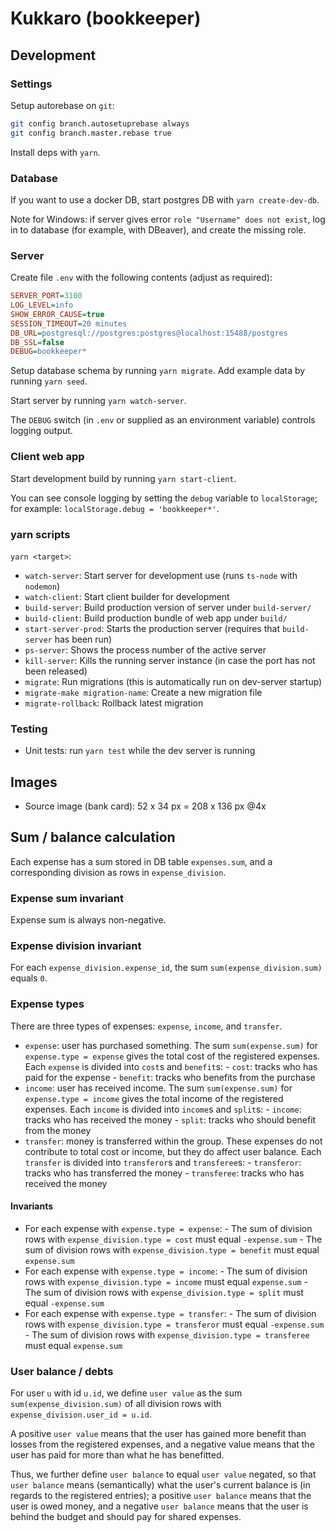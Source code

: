 # Kukkaro (bookkeeper)

## Development

### Settings

Setup autorebase on `git`:

```sh
git config branch.autosetuprebase always
git config branch.master.rebase true
```

Install deps with `yarn`.

### Database

If you want to use a docker DB, start postgres DB with `yarn create-dev-db`.

Note for Windows: if server gives error `role "Username" does not exist`, 
log in to database (for example, with DBeaver), and create the missing role.

### Server

Create file `.env` with the following contents (adjust as required):

```ini
SERVER_PORT=3100
LOG_LEVEL=info
SHOW_ERROR_CAUSE=true
SESSION_TIMEOUT=20 minutes
DB_URL=postgresql://postgres:postgres@localhost:15488/postgres
DB_SSL=false
DEBUG=bookkeeper*
```

Setup database schema by running `yarn migrate`.
Add example data by running `yarn seed`.

Start server by running `yarn watch-server`.

The `DEBUG` switch (in `.env` or supplied as an environment variable) controls logging output.

### Client web app

Start development build by running `yarn start-client`.

You can see console logging by setting the `debug` variable to `localStorage`;
for example: `localStorage.debug = 'bookkeeper*'`.

### yarn scripts

`yarn <target>`:

- `watch-server`: Start server for development use (runs `ts-node` with `nodemon`)
- `watch-client`: Start client builder for development
- `build-server`: Build production version of server under `build-server/`
- `build-client`: Build production bundle of web app under `build/`
- `start-server-prod`: Starts the production server (requires that `build-server` has been run)
- `ps-server`: Shows the process number of the active server
- `kill-server`: Kills the running server instance (in case the port has not been released)
- `migrate`: Run migrations (this is automatically run on dev-server startup)
- `migrate-make migration-name`: Create a new migration file
- `migrate-rollback`: Rollback latest migration

### Testing

- Unit tests: run `yarn test` while the dev server is running

## Images

- Source image (bank card): 52 x 34 px = 208 x 136 px @4x

## Sum / balance calculation

Each expense has a sum stored in DB table `expenses.sum`, and a corresponding
division as rows in `expense_division`.

### Expense sum invariant

Expense sum is always non-negative.

### Expense division invariant

For each `expense_division.expense_id`, the sum `sum(expense_division.sum)` equals `0`.

### Expense types

There are three types of expenses: `expense`, `income`, and `transfer`.

- `expense`: user has purchased something.
  The sum `sum(expense.sum)` for `expense.type = expense` gives the total cost of the registered
  expenses.
  Each `expense` is divided into `cost`s and `benefit`s:
      - `cost`: tracks who has paid for the expense
      - `benefit`: tracks who benefits from the purchase
- `income`: user has received income.
  The sum `sum(expense.sum)` for `expense.type = income` gives the total income of the registered
  expenses.
  Each `income` is divided into `income`s and `split`s:
      - `income`: tracks who has received the money
      - `split`: tracks who should benefit from the money
- `transfer`: money is transferred within the group.
  These expenses do not contribute to total cost or income, but they do affect user balance.
  Each `transfer` is divided into `transferor`s and `transferee`s:
      - `transferor`: tracks who has transferred the money
      - `transferee`: tracks who has received the money

#### Invariants

- For each expense with `expense.type = expense`:
      - The sum of division rows with `expense_division.type = cost` must equal `-expense.sum`
      - The sum of division rows with `expense_division.type = benefit` must equal `expense.sum`
- For each expense with `expense.type = income`:
      - The sum of division rows with `expense_division.type = income` must equal `expense.sum`
      - The sum of division rows with `expense_division.type = split` must equal `-expense.sum`
- For each expense with `expense.type = transfer`:
      - The sum of division rows with `expense_division.type = transferor` must equal `-expense.sum`
      - The sum of division rows with `expense_division.type = transferee` must equal `expense.sum`

### User balance / debts

For user `u` with id `u.id`, we define `user value` as the
sum `sum(expense_division.sum)` of all division rows
with `expense_division.user_id = u.id`.

A positive `user value` means that the user has gained more benefit than losses from the
registered expenses, and a negative value means that the user has paid for more than what
he has benefitted.

Thus, we further define `user balance` to equal `user value` negated, so that
`user balance` means (semantically) what the user's current balance is (in regards to the
registered entries); a positive `user balance` means that the user is owed money, and
a negative `user balance` means that the user is behind the budget and should pay for
shared expenses.
